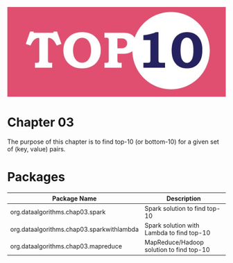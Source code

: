 ![Top-10](./top10.jpg)

Chapter 03
==========
The purpose of this chapter is to find top-10 (or bottom-10)
for a given set of (key, value) pairs.



Packages
========

Package Name                              | Description                                 |
----------------------------------------- | ------------------------------------------- | 
org.dataalgorithms.chap03.spark           | Spark solution to find top-10               | 
org.dataalgorithms.chap03.sparkwithlambda | Spark solution with Lambda to find top-10   | 
org.dataalgorithms.chap03.mapreduce       | MapReduce/Hadoop solution to find top-10    | 

